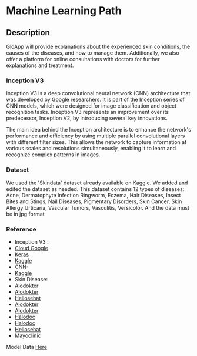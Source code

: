 # Machine Learning Path

## Description
GloApp will provide explanations about the experienced skin conditions, the causes of the diseases, and how to manage them. Additionally, we also offer a platform for online consultations with doctors for further explanations and treatment.

### Inception V3
Inception V3 is a deep convolutional neural network (CNN) architecture that was developed by Google researchers. It is part of the Inception series of CNN models, which were designed for image classification and object recognition tasks. Inception V3 represents an improvement over its predecessor, Inception V2, by introducing several key innovations.

The main idea behind the Inception architecture is to enhance the network's performance and efficiency by using multiple parallel convolutional layers with different filter sizes. This allows the network to capture information at various scales and resolutions simultaneously, enabling it to learn and recognize complex patterns in images.

### Dataset
We used the 'Skindata' dataset already available on Kaggle. We added and edited the dataset as needed. This dataset contains 12 types of diseases: Acne, Dermatophyte Infection Ringworm, Eczema, Hair Diseases, Insect Bites and Stings, Nail Diseases, Pigmentary Disorders, Skin Cancer, Skin Allergy Urticaria, Vascular Tumors, Vasculitis, Versicolor. And the data must be in jpg format

### Reference
* Inception V3 :
*   [Cloud Google](https://cloud.google.com/tpu/docs/inception-v3-advanced)
*   [Keras](https://keras.io/api/applications/inceptionv3/)
*   [Kaggle](https://www.kaggle.com/code/benhamner/running-inception-v3)
* CNN:
*   [Kaggle](https://www.kaggle.com/code/unajtheb/mask-detector-using-cnn-97-accuracy)
* Skin Disease:
*   [Alodokter](https://www.alodokter.com/vitiligo)
*   [Alodokter](https://www.alodokter.com/kanker-kulit-melanoma)
*   [Hellosehat](https://hellosehat.com/penyakit-kulit/kulit-lainnya/penyakit-biduran/)
*   [Alodokter](https://www.alodokter.com/vaskulitis)
*   [Alodokter](https://www.alodokter.com/jerawat)
*   [Halodoc](https://www.halodoc.com/artikel/jenis-jenis-infeksi-jamur-kulit-ringworm)
*   [Halodoc](https://www.halodoc.com/kesehatan/eksim)
*   [Hellosehat](https://hellosehat.com/penyakit-kulit/perawatan-rambut/penyakit-kulit-kepala/)
*   [Mayoclinic](https://www.mayoclinic.org/first-aid/first-aid-insect-bites/basics/art-20056593)

Model Data [Here](https://drive.google.com/file/d/1KowpvJ97CwLA61VMxbgq1dTnXUMONapT/view?usp=sharing)
